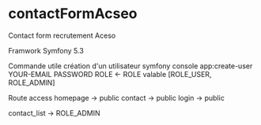 # contactFormAcseo

Contact form recrutement Aceso

Framwork Symfony 5.3

Commande utile
  création d'un utilisateur
        symfony console app:create-user YOUR-EMAIL PASSWORD ROLE           <- ROLE valable [ROLE_USER, ROLE_ADMIN] 
        
Route access
  homepage -> public
  contact -> public
  login -> public
  
  contact_list ->  ROLE_ADMIN
 
